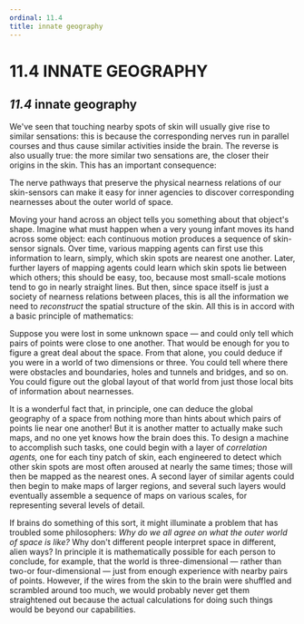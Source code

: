 ```yaml
---
ordinal: 11.4
title: innate geography
---
```


# 11.4 INNATE GEOGRAPHY 

<h2><em>11.4</em> innate geography</h2>
<p>We've seen that touching nearby spots of skin will usually give rise to similar sensations: this is because the corresponding nerves run in parallel courses and thus cause similar activities inside the brain. The reverse is also usually true: the more similar two sensations are, the closer their origins in the skin. This has an important consequence:</p>
<p>The nerve pathways that preserve the physical nearness relations of our skin-sensors can make it easy for inner agencies to discover corresponding nearnesses about the outer world of space.</p>
<p>Moving your hand across an object tells you something about that object's shape. Imagine what must happen when a very young infant moves its hand across some object: each continuous motion produces a sequence of skin-sensor signals. Over time, various mapping agents can first use this information to learn, simply, which skin spots are nearest one another. Later, further layers of mapping agents could learn which skin spots lie between which others; this should be easy, too, because most small-scale motions tend to go in nearly straight lines. But then, since space itself is just a society of nearness relations between places, this is all the information we need to <em>reconstruct</em> the spatial structure of the skin. All this is in accord with a basic principle of mathematics:</p>
<p>Suppose you were lost in some unknown space &mdash; and could only tell which pairs of points were close to one another. That would be enough for you to figure a great deal about the space. From that alone, you could deduce if you were in a world of two dimensions or three. You could tell where there were obstacles and boundaries, holes and tunnels and bridges, and so on. You could figure out the global layout of that world from just those local bits of information about nearnesses.</p>
<p>It is a wonderful fact that, in principle, one can deduce the global geography of a space from nothing more than hints about which pairs of points lie near one another! But it is another matter to actually make such maps, and no one yet knows how the brain does this. To design a machine to accomplish such tasks, one could begin with a layer of <em>correlation agents,</em> one for each tiny patch of skin, each engineered to detect which other skin spots are most often aroused at nearly the same times; those will then be mapped as the nearest ones. A second layer of similar agents could then begin to make maps of larger regions, and several such layers would eventually assemble a sequence of maps on various scales, for representing several levels of detail.</p>
<p>If brains do something of this sort, it might illuminate a problem that has troubled some philosophers: <em>Why do we all agree on what the outer world of space is like?</em> Why don't different people interpret space in different, alien ways? In principle it is mathematically possible for each person to conclude, for example, that the world is three-dimensional &mdash; rather than two-or four-dimensional &mdash; just from enough experience with nearby pairs of points. However, if the wires from the skin to the brain were shuffled and scrambled around too much, we would probably never get them straightened out because the actual calculations for doing such things would be beyond our capabilities.</p>
